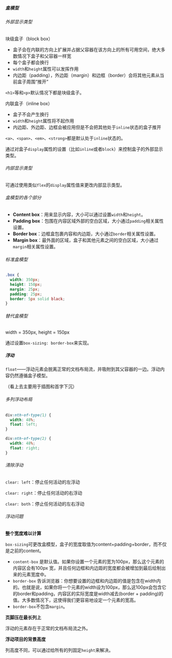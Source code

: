##### 盒模型

###### 外部显示类型

块级盒子（block box）

- 盒子会在内联的方向上扩展并占据父容器在该方向上的所有可用空间，绝大多数情况下盒子和父容器一样宽
- 每个盒子都会换行
- `width`和`height`属性可以发挥作用
- 内边距（padding），外边距（margin）和边框（border）会将其他元素从当前盒子周围“推开”

`<h1>`等和`<p>`默认情况下都是块级盒子。

内联盒子（inline box）

- 盒子不会产生换行
- `width`和`height`属性将不起作用
- 内边距、外边距、边框会被应用但是不会把其他处于`inline`状态的盒子推开

`<a>`、`<span>`、`<em>`、`<strong>`都是默认处于`inline`状态的。

通过对盒子`display`属性的设置（比如`inline`或者`block`）来控制盒子的外部显示类型。

###### 内部显示类型

可通过使用类似`flex`的`display`属性值来更改内部显示类型。

###### 盒模型的各个部分

- **Content box**：用来显示内容，大小可以通过设置`width`和`height`。
- **Padding box**：包围在内容区域外部的空白区域，大小通过`padding`相关属性设置。
- **Border box**：边框盒包裹内容和内边距，大小通过`border`相关属性设置。
- **Margin box**：最外面的区域，盒子和其他元素之间的空白区域，大小通过`margin`相关属性设置。

###### 标准盒模型

```css
.box {
  width: 350px;
  height: 150px;
  margin: 25px;
  padding: 25px;
  border: 5px solid black;
}
```

###### 替代盒模型

width = 350px, height = 150px

通过设置`box-sizing: border-box`来实现。



##### 浮动

`float`——浮动元素会脱离正常的文档布局流，并吸附到其父容器的一边。浮动内容仍然遵循盒子模型。

（看上去主要用于插图和首字下沉）

###### 多列浮动布局

```css
div:nth-of-type(1) {
  width: 48%;
  float: left;
}

div:nth-of-type(2) {
  width: 48%;
  float: right;
}
```

###### 清除浮动

`clear: left`：停止任何活动的左浮动

`clear: right`：停止任何活动的右浮动

`clear: both`：停止任何活动的左右浮动

###### 浮动问题

**整个宽度难以计算**

`box-sizing`可更改盒模型，盒子的宽度取值为content+padding+border，而不仅是之前的content。

- `content-box` 是默认值。如果你设置一个元素的宽为100px，那么这个元素的内容区会有100px 宽，并且任何边框和内边距的宽度都会被增加到最后绘制出来的元素宽度中。
- `border-box` 告诉浏览器：你想要设置的边框和内边距的值是包含在width内的。也就是说，如果你将一个元素的width设为100px，那么这100px会包含它的border和padding，内容区的实际宽度是width减去(border + padding)的值。大多数情况下，这使得我们更容易地设定一个元素的宽高。
- `border-box`不包含`margin`。

**页脚压在最长列上**

浮动的元素存在于正常的文档布局流之外。

**浮动项目的背景高度**

列高度不同，可以通过给所有的列固定`height`来解决。

